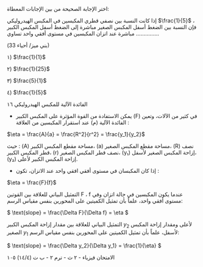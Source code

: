اختر الإجابة الصحيحة من بين الإجابات المعطاة:

إذا كانت النسبة بين نصفي قطري المكبسين في المكبس الهيدروليكي  $\frac{1}{5}$ ، فإن النسبة بين الضغط أسفل المكبس الصغير مباشرة إلى الضغط أسفل المكبس الكبير مباشرة عند اتزان المكبسين في مستوى أفقي واحد تساوي ...............

(بني ميز/ أحياء 33)

١) $\frac{1}{1}$

٢) $\frac{1}{25}$

٣) $\frac{5}{1}$

٤) $\frac{1}{5}$ <!-- text, from page 0 (l=0.077,t=0.070,r=0.933,b=0.259), with ID 36a7febc-861e-4bac-9680-17fbb03d3c1e -->

الفائدة الآلية للمكبس الهيدروليكي ١٦ <!-- text, from page 0 (l=0.564,t=0.276,r=0.930,b=0.310), with ID de7f3dcf-25d1-4c65-91ef-fa18e5eb0456 -->

* يمكن الاستفادة من القوة المؤثرة على المكبس الكبير (F) في كثير من الآلات، وتعين الفائدة الآلية (م) عند استقرار المكبسين من العلاقة : <!-- text, from page 0 (l=0.076,t=0.319,r=0.934,b=0.370), with ID 57862b98-f6cf-44b5-9a21-89614583e36e -->

$\eta = \frac{A}{a} = \frac{R^2}{r^2} = \frac{y_1}{y_2}$ <!-- text, from page 0 (l=0.079,t=0.361,r=0.267,b=0.416), with ID 1adf43cb-22a0-47b9-a6e6-604250f4af60 -->

حيث :
(A) مساحة مقطع المكبس الكبير، (a) مساحة مقطع المكبس الصغير، (R) نصف قطر المكبس الكبير، (r) نصف قطر المكبس الصغير، (y₁) إزاحة المكبس الصغير لأسفل، (y₂) إزاحة المكبس الكبير لأعلى. <!-- text, from page 0 (l=0.142,t=0.429,r=0.917,b=0.514), with ID 449c4273-95b1-457a-858b-bde87782129e -->

* إذا كان المكبسان في مستوى أفقي افقي واحد عند الاتزان، تكون : <!-- text, from page 0 (l=0.474,t=0.532,r=0.932,b=0.558), with ID d878a2e4-a6d8-4dbd-9aec-f047b0df83d4 -->

$\eta = \frac{F}{f}$ <!-- text, from page 0 (l=0.078,t=0.564,r=0.188,b=0.607), with ID f55b8683-8b4b-4d1a-be2c-1e493d1c85fb -->

التمثيل البياني للعلاقة بين القوتين F ، f عندما يكون المكبسين في حالة اتزان وفي مستوى أفقي واحد، علماً بأن تمثيل الكميتين على المحورين بنفس مقياس الرسم:

$ \text{slope} = \frac{\Delta F}{\Delta f} = \eta $

التمثيل البياني للعلاقة بين مقدار إزاحة المكبس الكبير $y_2$ لأعلى ومقدار إزاحة المكبس الصغير $y_1$ لأسفل، علماً بأن تمثيل الكميتين على المحورين بنفس مقياس الرسم:

$ \text{slope} = \frac{\Delta y_2}{\Delta y_1} = \frac{1}{\eta} $ <!-- text, from page 0 (l=0.073,t=0.638,r=0.930,b=0.905), with ID ead67f9e-9ebe-4461-9d4e-7f98b7e839f9 -->

الامتحان فيزياء - ٢ ث - ترم ٢ - ب ت (١٤/٤)
١٠٥ <!-- text, from page 0 (l=0.084,t=0.937,r=0.412,b=0.960), with ID 416ace25-18b0-4626-99aa-636838f2acb1 -->